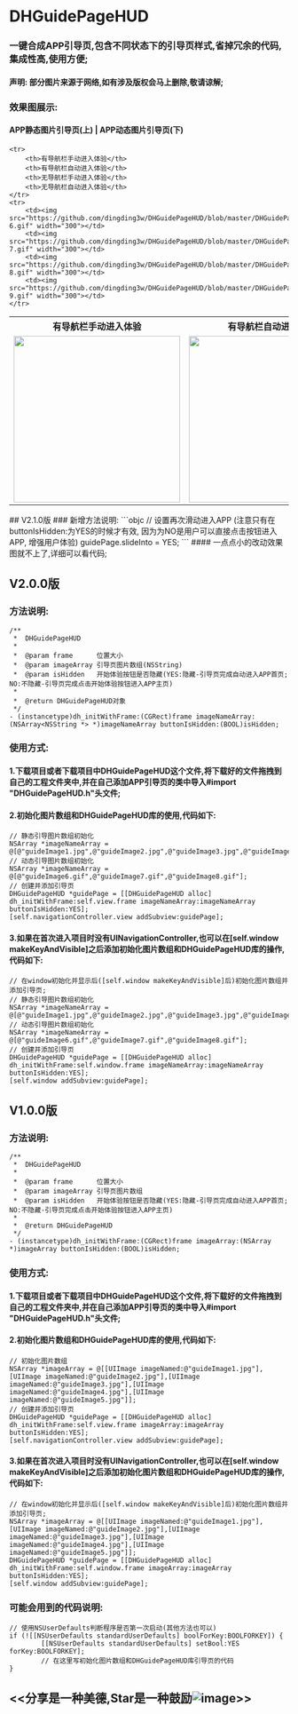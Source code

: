 # DHGuidePageHUD
### 一键合成APP引导页,包含不同状态下的引导页样式,省掉冗余的代码,集成性高,使用方便;
#### 声明: 部分图片来源于网络,如有涉及版权会马上删除,敬请谅解;
### 效果图展示:
#### APP静态图片引导页(上) | APP动态图片引导页(下)
<table>
	<tr>
		<th>有导航栏手动进入体验</th>
		<th>有导航栏自动进入体验</th>
		<th>无导航栏手动进入体验</th>
		<th>无导航栏自动进入体验</th>
	</tr>
	<tr>
		<td><img src="https://github.com/dingding3w/DHGuidePageHUD/blob/master/DHGuidePageHUD/DesignSketchGIF/Untitled-1.gif" width="300"></td>
		<td><img src="https://github.com/dingding3w/DHGuidePageHUD/blob/master/DHGuidePageHUD/DesignSketchGIF/Untitled-2.gif" width="300"></td>
		<td><img src="https://github.com/dingding3w/DHGuidePageHUD/blob/master/DHGuidePageHUD/DesignSketchGIF/Untitled-3.gif" width="300"></td>
		<td><img src="https://github.com/dingding3w/DHGuidePageHUD/blob/master/DHGuidePageHUD/DesignSketchGIF/Untitled-4.gif" width="300"></td>
	</tr>
	
	<tr>
		<th>有导航栏手动进入体验</th>
		<th>有导航栏自动进入体验</th>
		<th>无导航栏手动进入体验</th>
		<th>无导航栏自动进入体验</th>
	</tr>
	<tr>
		<td><img src="https://github.com/dingding3w/DHGuidePageHUD/blob/master/DHGuidePageHUD/DesignSketchGIF/Untitled-6.gif" width="300"></td>
		<td><img src="https://github.com/dingding3w/DHGuidePageHUD/blob/master/DHGuidePageHUD/DesignSketchGIF/Untitled-7.gif" width="300"></td>
		<td><img src="https://github.com/dingding3w/DHGuidePageHUD/blob/master/DHGuidePageHUD/DesignSketchGIF/Untitled-8.gif" width="300"></td>
		<td><img src="https://github.com/dingding3w/DHGuidePageHUD/blob/master/DHGuidePageHUD/DesignSketchGIF/Untitled-9.gif" width="300"></td>
	</tr>
</table>
## V2.1.0版
### 新增方法说明:
```objc
// 设置再次滑动进入APP (注意只有在buttonIsHidden:为YES的时候才有效, 因为为NO是用户可以直接点击按钮进入APP, 增强用户体验)
guidePage.slideInto = YES;
```
#### 一点点小的改动效果图就不上了,详细可以看代码;

## V2.0.0版
### 方法说明:
```objc
/**
 *  DHGuidePageHUD
 *
 *  @param frame      位置大小
 *  @param imageArray 引导页图片数组(NSString)
 *  @param isHidden   开始体验按钮是否隐藏(YES:隐藏-引导页完成自动进入APP首页; NO:不隐藏-引导页完成点击开始体验按钮进入APP主页)
 *
 *  @return DHGuidePageHUD对象
 */
- (instancetype)dh_initWithFrame:(CGRect)frame imageNameArray:(NSArray<NSString *> *)imageNameArray buttonIsHidden:(BOOL)isHidden;
```

### 使用方式:
#### 1.下载项目或者下载项目中DHGuidePageHUD这个文件,将下载好的文件拖拽到自己的工程文件夹中,并在自己添加APP引导页的类中导入#import "DHGuidePageHUD.h"头文件;

#### 2.初始化图片数组和DHGuidePageHUD库的使用,代码如下:
```objc
// 静态引导图片数组初始化
NSArray *imageNameArray = @[@"guideImage1.jpg",@"guideImage2.jpg",@"guideImage3.jpg",@"guideImage4.jpg",@"guideImage5.jpg"];
// 动态引导图片数组初始化
NSArray *imageNameArray = @[@"guideImage6.gif",@"guideImage7.gif",@"guideImage8.gif"];
// 创建并添加引导页
DHGuidePageHUD *guidePage = [[DHGuidePageHUD alloc] dh_initWithFrame:self.view.frame imageNameArray:imageNameArray buttonIsHidden:YES];
[self.navigationController.view addSubview:guidePage];
```

#### 3.如果在首次进入项目时没有UINavigationController,也可以在[self.window makeKeyAndVisible]之后添加初始化图片数组和DHGuidePageHUD库的操作,代码如下:
```objc
// 在window初始化并显示后([self.window makeKeyAndVisible]后)初始化图片数组并添加引导页;
// 静态引导图片数组初始化
NSArray *imageNameArray = @[@"guideImage1.jpg",@"guideImage2.jpg",@"guideImage3.jpg",@"guideImage4.jpg",@"guideImage5.jpg"];
// 动态引导图片数组初始化
NSArray *imageNameArray = @[@"guideImage6.gif",@"guideImage7.gif",@"guideImage8.gif"];
// 创建并添加引导页
DHGuidePageHUD *guidePage = [[DHGuidePageHUD alloc] dh_initWithFrame:self.window.frame imageNameArray:imageNameArray buttonIsHidden:YES];
[self.window addSubview:guidePage];
```

## V1.0.0版
### 方法说明:
```objc
/**
 *  DHGuidePageHUD
 *
 *  @param frame      位置大小
 *  @param imageArray 引导页图片数组
 *  @param isHidden   开始体验按钮是否隐藏(YES:隐藏-引导页完成自动进入APP首页; NO:不隐藏-引导页完成点击开始体验按钮进入APP主页)
 *
 *  @return DHGuidePageHUD
 */
- (instancetype)dh_initWithFrame:(CGRect)frame imageArray:(NSArray *)imageArray buttonIsHidden:(BOOL)isHidden;
```

### 使用方式:
#### 1.下载项目或者下载项目中DHGuidePageHUD这个文件,将下载好的文件拖拽到自己的工程文件夹中,并在自己添加APP引导页的类中导入#import "DHGuidePageHUD.h"头文件;

#### 2.初始化图片数组和DHGuidePageHUD库的使用,代码如下:
```objc
// 初始化图片数组
NSArray *imageArray = @[[UIImage imageNamed:@"guideImage1.jpg"],[UIImage imageNamed:@"guideImage2.jpg"],[UIImage imageNamed:@"guideImage3.jpg"],[UIImage imageNamed:@"guideImage4.jpg"],[UIImage imageNamed:@"guideImage5.jpg"]];
// 创建并添加引导页
DHGuidePageHUD *guidePage = [[DHGuidePageHUD alloc] dh_initWithFrame:self.view.frame imageArray:imageArray buttonIsHidden:YES];
[self.navigationController.view addSubview:guidePage];
```

#### 3.如果在首次进入项目时没有UINavigationController,也可以在[self.window makeKeyAndVisible]之后添加初始化图片数组和DHGuidePageHUD库的操作,代码如下:
```objc
// 在window初始化并显示后([self.window makeKeyAndVisible]后)初始化图片数组并添加引导页;
NSArray *imageArray = @[[UIImage imageNamed:@"guideImage1.jpg"],[UIImage imageNamed:@"guideImage2.jpg"],[UIImage imageNamed:@"guideImage3.jpg"],[UIImage imageNamed:@"guideImage4.jpg"],[UIImage imageNamed:@"guideImage5.jpg"]];
DHGuidePageHUD *guidePage = [[DHGuidePageHUD alloc] dh_initWithFrame:self.window.frame imageArray:imageArray buttonIsHidden:YES];
[self.window addSubview:guidePage];
```

### 可能会用到的代码说明:
```objc
// 使用NSUserDefaults判断程序是否第一次启动(其他方法也可以)
if (![[NSUserDefaults standardUserDefaults] boolForKey:BOOLFORKEY]) {
        [[NSUserDefaults standardUserDefaults] setBool:YES forKey:BOOLFORKEY];
        // 在这里写初始化图片数组和DHGuidePageHUD库引导页的代码
}
```
## <<分享是一种美德,Star是一种鼓励![image](https://github.com/dingding3w/DHGuidePageHUD/blob/master/DHGuidePageHUD/DHGuidePageHUDExample/DHGuidePageHUDExampleUITests/Untitled-star/Untitled-star.png)>>